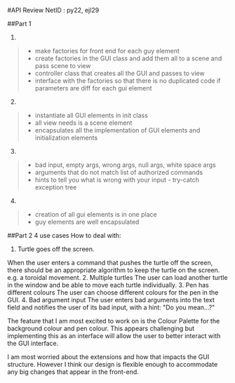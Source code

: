 #API Review
NetID : py22, ejl29

##Part 1

1) 
>- make factories for front end for each guy element
>- create factories in the GUI class and add them all to a scene and pass scene to view
>- controller class that creates all the GUI and passes to view 
>- interface with the factories so that there is no duplicated code if parameters are diff for each gui element

2) 
>- instantiate all GUI elements in init class
>- all view needs is a scene element 
>- encapsulates all the implementation of GUI elements and initialization elements

3) 
>- bad input, empty args, wrong args, null args, white space args
>- arguments that do not match list of authorized commands
>- hints to tell you what is wrong with your input - try-catch exception tree 

4) 
>- creation of all gui elements is in one place 
>- guy elements are well encapsulated

##Part 2
4 use cases
How to deal with:
1. Turtle goes off the screen.

When the user enters a command that pushes the turtle off the screen, there should be an appropriate algorithm to keep the turtle on the screen. e.g. a toroidal movement. 
2. Multiple turtles
The user can load another turtle in the window and be able to move each turtle individually. 
3. Pen has different colours
The user can choose different colours for the pen in the GUI. 
4. Bad argument input
The user enters bad arguments into the text field and notifies the user of its bad input, with a hint: "Do you mean...?"

The feature that I am most excited to work on is the Colour Palette for the background colour and pen colour. This appears challenging but implementing this as an interface will allow the user to better interact with the GUI interface.

I am most worried about the extensions and how that impacts the GUI structure. However I think our design is flexible enough to accommodate any big changes that appear in the front-end.
